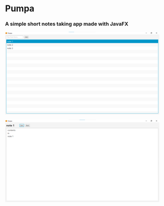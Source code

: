 # Pumpa
 ### A simple short notes taking app made with JavaFX

 ![Pumpa Main Window](Screenshots/MainWindow.png)

 ![Pumpa Note View](Screenshots/NoteView.png)
